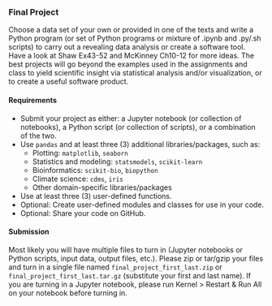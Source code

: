### Final Project

Choose a data set of your own or provided in one of the texts and write a Python program (or set of Python programs or mixture of .ipynb and .py/.sh scripts) to carry out a revealing data analysis or create a software tool. Have a look at Shaw Ex43-52 and McKinney Ch10-12 for more ideas. The best projects will go beyond the examples used in the assignments and class to yield scientific insight via statistical analysis and/or visualization, or to create a useful software product.

#### Requirements

* Submit your project as either: a Jupyter notebook (or collection of notebooks), a Python script (or collection of scripts), or a combination of the two.
* Use `pandas` and at least three (3) additional libraries/packages, such as:
	- Plotting: `matplotlib`, `seaborn`
	- Statistics and modeling: `statsmodels`, `scikit-learn`
	- Bioinformatics: `scikit-bio`, `biopython`
	- Climate science: `cdms`, `iris`
	- Other domain-specific libraries/packages
* Use at least three (3) user-defined functions.
* Optional: Create user-defined modules and classes for use in your code.
* Optional: Share your code on GitHub.

#### Submission

Most likely you will have multiple files to turn in (Jupyter notebooks or Python scripts, input data, output files, etc.). Please zip or tar/gzip your files and turn in a single file named `final_project_first_last.zip` or `final_project_first_last.tar.gz` (substitute your first and last name). If you are turning in a Jupyter notebook, please run Kernel > Restart & Run All on your notebook before turning in.
